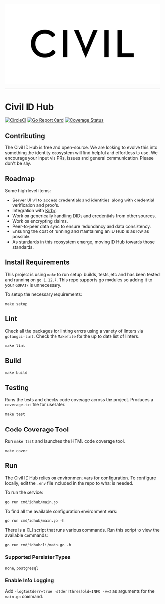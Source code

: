 
![Civil Logo](docs/civil_logo_white.png?raw=true)

---
# Civil ID Hub

[![CircleCI](https://img.shields.io/circleci/project/github/joincivil/id-hub.svg)](https://circleci.com/gh/joincivil/id-hub/tree/master)
[![Go Report Card](https://goreportcard.com/badge/github.com/joincivil/id-hub)](https://goreportcard.com/report/github.com/joincivil/id-hub)
[![Coverage Status](https://coveralls.io/repos/github/joincivil/id-hub/badge.svg)](https://coveralls.io/github/joincivil/id-hub)

## Contributing

The Civil ID Hub is free and open-source. We are looking to evolve this into something the identity ecosystem will find helpful and effortless to use. We encourage your input via PRs, issues and general communication. Please don't be shy.

## Roadmap

Some high level items:

* Server UI v1 to access credentials and identities, along with credential verification and proofs.
* Integration with [Kirby](https://github.com/joincivil/kirby-web3).
* Work on generically handling DIDs and credentials from other sources.
* Work on encrypting claims.
* Peer-to-peer data sync to ensure redundancy and data consistency.
* Ensuring the cost of running and maintaining an ID Hub is as low as possible.
* As standards in this ecosystem emerge, moving ID Hub towards those standards.


## Install Requirements

This project is using `make` to run setup, builds, tests, etc and has been tested and running on `go 1.12.7`.  This repo supports go modules so adding it to your `GOPATH` is unnecessary.

To setup the necessary requirements:

```
make setup
```

## Lint

Check all the packages for linting errors using a variety of linters via `golangci-lint`.  Check the `Makefile` for the up to date list of linters.

```
make lint
```

## Build


```
make build
```

## Testing

Runs the tests and checks code coverage across the project. Produces a `coverage.txt` file for use later.

```
make test
```

## Code Coverage Tool

Run `make test` and launches the HTML code coverage tool.

```
make cover
```

## Run

The Civil ID Hub relies on environment vars for configuration. To configure locally, edit the `.env` file included in the repo to what is needed.

To run the service:

```
go run cmd/idhub/main.go
```

To find all the available configuration environment vars:

```
go run cmd/idhub/main.go -h
```

There is a CLI script that runs various commands. Run this script to view the available commands:

```
go run cmd/idhubcli/main.go -h
```

### Supported Persister Types
`none`, `postgresql`

### Enable Info Logging

Add `-logtostderr=true -stderrthreshold=INFO -v=2` as arguments for the `main.go` command.


